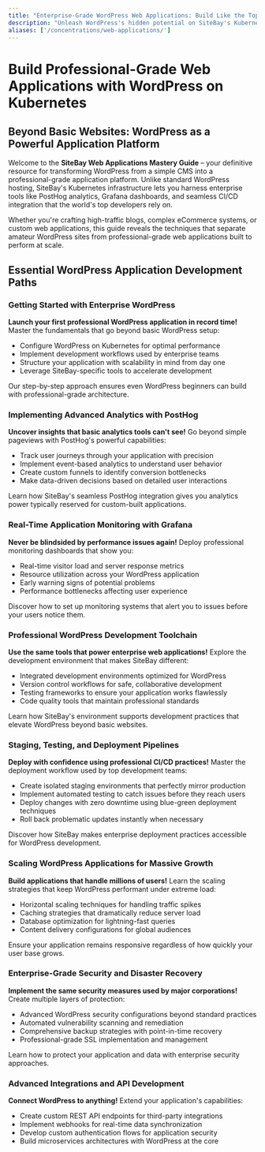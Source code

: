 ```yaml
---
title: "Enterprise-Grade WordPress Web Applications: Build Like the Top 1% of Developers"
description: "Unleash WordPress's hidden potential on SiteBay's Kubernetes platform. Create high-performance, infinitely scalable web applications with cutting-edge analytics, monitoring, and deployment tools that standard hosting can't match."
aliases: ['/concentrations/web-applications/']
---
```


# Build Professional-Grade Web Applications with WordPress on Kubernetes

## Beyond Basic Websites: WordPress as a Powerful Application Platform

Welcome to the **SiteBay Web Applications Mastery Guide** – your definitive resource for transforming WordPress from a simple CMS into a professional-grade application platform. Unlike standard WordPress hosting, SiteBay's Kubernetes infrastructure lets you harness enterprise tools like PostHog analytics, Grafana dashboards, and seamless CI/CD integration that the world's top developers rely on.

Whether you're crafting high-traffic blogs, complex eCommerce systems, or custom web applications, this guide reveals the techniques that separate amateur WordPress sites from professional-grade web applications built to perform at scale.

## Essential WordPress Application Development Paths

###  Getting Started with Enterprise WordPress

**Launch your first professional WordPress application in record time!** Master the fundamentals that go beyond basic WordPress setup:

* Configure WordPress on Kubernetes for optimal performance
* Implement development workflows used by enterprise teams
* Structure your application with scalability in mind from day one
* Leverage SiteBay-specific tools to accelerate development

Our step-by-step approach ensures even WordPress beginners can build with professional-grade architecture.

###  Implementing Advanced Analytics with PostHog

**Uncover insights that basic analytics tools can't see!** Go beyond simple pageviews with PostHog's powerful capabilities:

* Track user journeys through your application with precision
* Implement event-based analytics to understand user behavior
* Create custom funnels to identify conversion bottlenecks
* Make data-driven decisions based on detailed user interactions

Learn how SiteBay's seamless PostHog integration gives you analytics power typically reserved for custom-built applications.

###  Real-Time Application Monitoring with Grafana

**Never be blindsided by performance issues again!** Deploy professional monitoring dashboards that show you:

* Real-time visitor load and server response metrics
* Resource utilization across your WordPress application
* Early warning signs of potential problems
* Performance bottlenecks affecting user experience

Discover how to set up monitoring systems that alert you to issues before your users notice them.

###  Professional WordPress Development Toolchain

**Use the same tools that power enterprise web applications!** Explore the development environment that makes SiteBay different:

* Integrated development environments optimized for WordPress
* Version control workflows for safe, collaborative development
* Testing frameworks to ensure your application works flawlessly
* Code quality tools that maintain professional standards

Learn how SiteBay's environment supports development practices that elevate WordPress beyond basic websites.

###  Staging, Testing, and Deployment Pipelines

**Deploy with confidence using professional CI/CD practices!** Master the deployment workflow used by top development teams:

* Create isolated staging environments that perfectly mirror production
* Implement automated testing to catch issues before they reach users
* Deploy changes with zero downtime using blue-green deployment techniques
* Roll back problematic updates instantly when necessary

Discover how SiteBay makes enterprise deployment practices accessible for WordPress development.

###  Scaling WordPress Applications for Massive Growth

**Build applications that handle millions of users!** Learn the scaling strategies that keep WordPress performant under extreme load:

* Horizontal scaling techniques for handling traffic spikes
* Caching strategies that dramatically reduce server load
* Database optimization for lightning-fast queries
* Content delivery configurations for global audiences

Ensure your application remains responsive regardless of how quickly your user base grows.

###  Enterprise-Grade Security and Disaster Recovery

**Implement the same security measures used by major corporations!** Create multiple layers of protection:

* Advanced WordPress security configurations beyond standard practices
* Automated vulnerability scanning and remediation
* Comprehensive backup strategies with point-in-time recovery
* Professional-grade SSL implementation and management

Learn how to protect your application and data with enterprise security approaches.

###  Advanced Integrations and API Development

**Connect WordPress to anything!** Extend your application's capabilities:

* Create custom REST API endpoints for third-party integrations
* Implement webhooks for real-time data synchronization
* Develop custom authentication flows for application security
* Build microservices architectures with WordPress at the core


